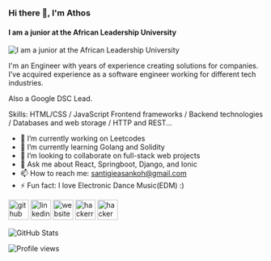 ### Hi there 👋, I'm Athos
#### I am a junior at the African Leadership University
![I am a junior at the African Leadership University](https://i.pinimg.com/564x/4c/54/ac/4c54acde486e1ef07a284d222077c06b.jpg)

I'm an Engineer with years of experience creating solutions for companies. I’ve acquired experience as a software engineer working for different tech industries.

Also a Google DSC Lead.

Skills: HTML/CSS / JavaScript Frontend frameworks / Backend technologies / Databases and web storage / HTTP and REST...

- 🔭 I’m currently working on Leetcodes 
- 🌱 I’m currently learning  Golang and Solidity 
- 👯 I’m looking to collaborate on full-stack web projects 
- 💬 Ask me about React, Springboot, Django, and Ionic 
- 📫 How to reach me: santigieasankoh@gmail.com 
- ⚡ Fun fact:  I love Electronic Dance Music(EDM) :) 


[<img src='https://cdn.jsdelivr.net/npm/simple-icons@3.0.1/icons/github.svg' alt='github' height='40'>](https://github.com/Santigio)  [<img src='https://cdn.jsdelivr.net/npm/simple-icons@3.0.1/icons/linkedin.svg' alt='linkedin' height='40'>](https://www.linkedin.com/in/https://www.linkedin.com/in/santigie-sankoh//)  [<img src='https://cdn.jsdelivr.net/npm/simple-icons@3.0.1/icons/icloud.svg' alt='website' height='40'>](santigie.netlify.app)  [<img src='https://cdn.jsdelivr.net/npm/simple-icons@3.0.1/icons/hackerrank.svg' alt='hackerrank' height='40'>](https://www.hackerrank.com/s_sankoh)  [<img src='https://cdn.jsdelivr.net/npm/simple-icons@3.0.1/icons/hackerearth.svg' alt='hackerearth' height='40'>](https://www.hackerearth.com/@s.sankoh)  

![GitHub Stats](https://github-readme-stats.vercel.app/api?username=santigio&theme=radical)

![Profile views](https://gpvc.arturio.dev/Santigio)  
